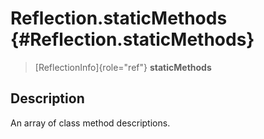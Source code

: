 Reflection.staticMethods {#Reflection.staticMethods}
========================

> [ReflectionInfo]{role="ref"} **staticMethods**

Description
-----------

An array of class method descriptions.
